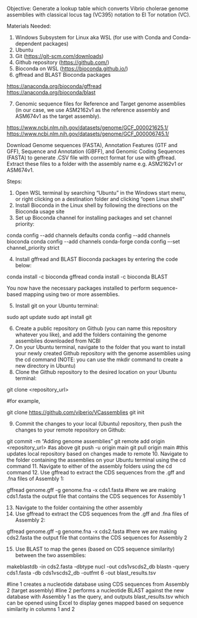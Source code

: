 Objective: Generate a lookup table which converts Vibrio cholerae genome assemblies with classical locus tag (VC395) notation to El Tor notation (VC).

Materials Needed: 
1)	Windows Subsystem for Linux aka WSL (for use with Conda and Conda-dependent packages)
2)	Ubuntu
3)	Git (https://git-scm.com/downloads)
4)	Github repository (https://github.com/)
5)	Bioconda on WSL (https://bioconda.github.io/)
6)	gffread and BLAST Bioconda packages

https://anaconda.org/bioconda/gffread
https://anaconda.org/bioconda/blast

7)	Genomic sequence files for Reference and Target genome assemblies (in our case, we use ASM2162v1 as the reference assembly and ASM674v1 as the target assembly).

https://www.ncbi.nlm.nih.gov/datasets/genome/GCF_000021625.1/
https://www.ncbi.nlm.nih.gov/datasets/genome/GCF_000006745.1/

Download Genome sequences (FASTA), Annotation Features (GTF and GFF), Sequence and Annotation (GBFF), and Genomic Coding Sequences (FASTA) to generate .CSV file with correct format for use with gffread. Extract these files to a folder with the assembly name e.g. ASM2162v1 or ASM674v1.

Steps:

1.	Open WSL terminal by searching “Ubuntu” in the Windows start menu, or right clicking on a destination folder and clicking “open Linux shell”
2.	Install Bioconda in the Linux shell by following the directions on the Bioconda usage site
3.	Set up Bioconda channel for installing packages and set channel priority:

conda config --add channels defaults
conda config --add channels bioconda
conda config --add channels conda-forge
conda config –-set channel_priority strict

4.	Install gffread and BLAST Bioconda packages by entering the code below:

conda install -c bioconda gffread
conda install -c bioconda BLAST

You now have the necessary packages installed to perform sequence-based mapping using two or more assemblies.

5.	Install git on your Ubuntu terminal:

sudo apt update
sudo apt install git

6.	Create a public repository on Github (you can name this repository whatever you like), and add the folders containing the genome assemblies downloaded from NCBI
7.	On your Ubuntu terminal, navigate to the folder that you want to install your newly created Github repository with the genome assemblies using the cd command (NOTE: you can use the mkdir command to create a new directory in Ubuntu)
8.	Clone the Github repository to the desired location on your Ubuntu terminal:

git clone <repository_url>

#for example,

git clone https://github.com/viberio/VCassemblies
git init

9.	Commit the changes to your local (Ubuntu) repository, then push the changes to your remote repository on Github:

git commit -m “Adding genome assemblies”
git remote add origin <repository_url> #as above
git push -u origin main
git pull origin main 
#this updates local repository based on changes made to remote
10.	 Navigate to the folder containing the assemblies on your Ubuntu terminal using the cd command
11.	 Navigate to either of the assembly folders using the cd command
12.	 Use gffread to extract the CDS sequences from the .gff and .fna files of Assembly 1:

gffread genome.gff -g genome.fna -x cds1.fasta
#here we are making cds1.fasta the output file that contains the CDS sequences for Assembly 1

13.	 Navigate to the folder containing the other assembly
14.	 Use gffread to extract the CDS sequences from the .gff and .fna files of Assembly 2:

gffread genome.gff -g genome.fna -x cds2.fasta
#here we are making cds2.fasta the output file that contains the CDS sequences for Assembly 2

15.	 Use BLAST to map the genes (based on CDS sequence similarity) between the two assemblies:

makeblastdb -in cds2.fasta -dbtype nucl -out cds1vscds2_db
blastn -query cds1.fasta -db cds1vscds2_db -outfmt 6 -out blast_results.tsv

#line 1 creates a nucleotide database using CDS sequences from Assembly 2 (target assembly)
#line 2 performs a nucleotide BLAST against the new database with Assembly 1 as the query, and outputs blast_results.tsv which can be opened using Excel to display genes mapped based on sequence similarity in columns 1 and 2

